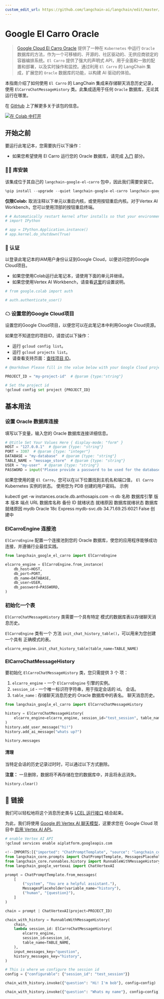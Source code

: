 ```yaml
---
custom_edit_url: https://github.com/langchain-ai/langchain/edit/master/docs/docs/integrations/memory/google_el_carro.ipynb
---
```

# Google El Carro Oracle

> [Google Cloud El Carro Oracle](https://github.com/GoogleCloudPlatform/elcarro-oracle-operator) 提供了一种在 `Kubernetes` 中运行 `Oracle` 数据库的方法，作为一个可移植的、开源的、社区驱动的、无供应商锁定的容器编排系统。`El Carro` 提供了强大的声明式 API，用于全面和一致的配置和部署，以及实时操作和监控。通过利用 `El Carro` 的 LangChain 集成，扩展您的 `Oracle` 数据库的功能，以构建 AI 驱动的体验。

本指南介绍了如何使用 `El Carro` 的 LangChain 集成来存储聊天消息历史记录，使用 `ElCarroChatMessageHistory` 类。此集成适用于任何 `Oracle` 数据库，无论其运行在哪里。

在 [GitHub](https://github.com/googleapis/langchain-google-el-carro-python/) 上了解更多关于该包的信息。

[![在 Colab 中打开](https://colab.research.google.com/assets/colab-badge.svg)](https://colab.research.google.com/github/googleapis/langchain-google-el-carro-python/blob/main/docs/chat_message_history.ipynb)

## 开始之前

要运行此笔记本，您需要执行以下操作：

* 如果您希望使用 El Carro 运行您的 Oracle 数据库，请完成 [入门](https://github.com/googleapis/langchain-google-el-carro-python/tree/main/README.md#getting-started) 部分。

### 🦜🔗 库安装
该集成位于其自己的 `langchain-google-el-carro` 包中，因此我们需要安装它。


```python
%pip install --upgrade --quiet langchain-google-el-carro langchain-google-vertexai langchain
```

**仅限Colab:** 取消注释以下单元以重启内核，或使用按钮重启内核。对于Vertex AI Workbench，您可以使用顶部的按钮重启终端。


```python
# # Automatically restart kernel after installs so that your environment can access the new packages
# import IPython

# app = IPython.Application.instance()
# app.kernel.do_shutdown(True)
```

### 🔐 认证
以登录此笔记本的IAM用户身份认证到Google Cloud，以便访问您的Google Cloud项目。

* 如果您使用Colab运行此笔记本，请使用下面的单元并继续。
* 如果您使用Vertex AI Workbench，请查看[这里](https://github.com/GoogleCloudPlatform/generative-ai/tree/main/setup-env)的设置说明。


```python
# from google.colab import auth

# auth.authenticate_user()
```

### ☁ 设置您的Google Cloud项目
设置您的Google Cloud项目，以便您可以在此笔记本中利用Google Cloud资源。

如果您不知道您的项目ID，请尝试以下操作：

* 运行 `gcloud config list`。
* 运行 `gcloud projects list`。
* 请查看支持页面：[查找项目 ID](https://support.google.com/googleapi/answer/7014113)。


```python
# @markdown Please fill in the value below with your Google Cloud project ID and then run the cell.

PROJECT_ID = "my-project-id"  # @param {type:"string"}

# Set the project id
!gcloud config set project {PROJECT_ID}
```

## 基本用法

### 设置 Oracle 数据库连接
填写以下变量，输入您的 Oracle 数据库连接详细信息。


```python
# @title Set Your Values Here { display-mode: "form" }
HOST = "127.0.0.1"  # @param {type: "string"}
PORT = 3307  # @param {type: "integer"}
DATABASE = "my-database"  # @param {type: "string"}
TABLE_NAME = "message_store"  # @param {type: "string"}
USER = "my-user"  # @param {type: "string"}
PASSWORD = input("Please provide a password to be used for the database user: ")
```


如果您使用的是 `El Carro`，您可以在以下位置找到主机名和端口值，
`El Carro` Kubernetes 实例的状态。
使用您为 PDB 创建的用户密码。
示例

kubectl get -w instances.oracle.db.anthosapis.com -n db
名称   数据库引擎   版本   版本      端点      URL                数据库名称   备份 ID   就绪状态   就绪原因        数据库就绪状态   数据库就绪原因
mydb   Oracle      18c       Express      mydb-svc.db   34.71.69.25:6021                          False         创建中

### ElCarroEngine 连接池

`ElCarroEngine` 配置一个连接池到您的 Oracle 数据库，使您的应用程序能够成功连接，并遵循行业最佳实践。


```python
from langchain_google_el_carro import ElCarroEngine

elcarro_engine = ElCarroEngine.from_instance(
    db_host=HOST,
    db_port=PORT,
    db_name=DATABASE,
    db_user=USER,
    db_password=PASSWORD,
)
```

### 初始化一个表
`ElCarroChatMessageHistory` 类需要一个具有特定
模式的数据库表以存储聊天消息历史。

`ElCarroEngine` 类有一个
方法 `init_chat_history_table()`，可以用来为您创建一个具有
正确模式的表。


```python
elcarro_engine.init_chat_history_table(table_name=TABLE_NAME)
```

### ElCarroChatMessageHistory

要初始化 `ElCarroChatMessageHistory` 类，您只需提供 3 个
项：

1. `elcarro_engine` - 一个 `ElCarroEngine` 引擎的实例。
1. `session_id` - 一个唯一标识符字符串，用于指定会话的 id。
会话。
1. `table_name` : 存储聊天消息历史的 Oracle 数据库中的表名。
聊天消息历史。


```python
from langchain_google_el_carro import ElCarroChatMessageHistory

history = ElCarroChatMessageHistory(
    elcarro_engine=elcarro_engine, session_id="test_session", table_name=TABLE_NAME
)
history.add_user_message("hi!")
history.add_ai_message("whats up?")
```


```python
history.messages
```

#### 清理
当特定会话的历史记录过时时，可以通过以下方式删除。

**注意：** 一旦删除，数据将不再存储在您的数据库中，并且将永远消失。


```python
history.clear()
```

## 🔗 链接

我们可以轻松地将这个消息历史类与 [LCEL 运行接口](/docs/how_to/message_history) 结合起来。

为此，我们将使用 [Google 的 Vertex AI 聊天模型](/docs/integrations/chat/google_vertex_ai_palm)，这要求您在 Google Cloud 项目中 [启用 Vertex AI API](https://console.cloud.google.com/flows/enableapi?apiid=aiplatform.googleapis.com)。



```python
# enable Vertex AI API
!gcloud services enable aiplatform.googleapis.com
```


```python
<!--IMPORTS:[{"imported": "ChatPromptTemplate", "source": "langchain_core.prompts", "docs": "https://python.langchain.com/api_reference/core/prompts/langchain_core.prompts.chat.ChatPromptTemplate.html", "title": "Google El Carro Oracle"}, {"imported": "MessagesPlaceholder", "source": "langchain_core.prompts", "docs": "https://python.langchain.com/api_reference/core/prompts/langchain_core.prompts.chat.MessagesPlaceholder.html", "title": "Google El Carro Oracle"}, {"imported": "RunnableWithMessageHistory", "source": "langchain_core.runnables.history", "docs": "https://python.langchain.com/api_reference/core/runnables/langchain_core.runnables.history.RunnableWithMessageHistory.html", "title": "Google El Carro Oracle"}]-->
from langchain_core.prompts import ChatPromptTemplate, MessagesPlaceholder
from langchain_core.runnables.history import RunnableWithMessageHistory
from langchain_google_vertexai import ChatVertexAI
```


```python
prompt = ChatPromptTemplate.from_messages(
    [
        ("system", "You are a helpful assistant."),
        MessagesPlaceholder(variable_name="history"),
        ("human", "{question}"),
    ]
)

chain = prompt | ChatVertexAI(project=PROJECT_ID)
```


```python
chain_with_history = RunnableWithMessageHistory(
    chain,
    lambda session_id: ElCarroChatMessageHistory(
        elcarro_engine,
        session_id=session_id,
        table_name=TABLE_NAME,
    ),
    input_messages_key="question",
    history_messages_key="history",
)
```


```python
# This is where we configure the session id
config = {"configurable": {"session_id": "test_session"}}
```


```python
chain_with_history.invoke({"question": "Hi! I'm bob"}, config=config)
```


```python
chain_with_history.invoke({"question": "Whats my name"}, config=config)
```
